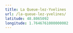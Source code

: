 ```yaml
---
title: La Queue-lez-Yvelines
url: /la-queue-lez-yvelines/
latitude: 48.8065092
longitude: 1.7646761000000002
---
```

